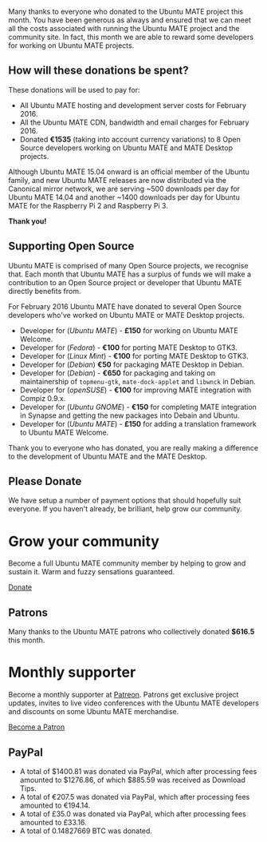<!--
.. title: Ubuntu MATE February 2016 supporters
.. slug: ubuntu-mate-february-2016-supporters
.. date: 2016-02-29 23:00:59 UTC
.. tags: Ubuntu,MATE,community,donate
.. link:
.. description: Community members who supported Ubuntu MATE this month.
.. type: text
.. author: Martin Wimpress
-->

Many thanks to everyone who donated to the Ubuntu MATE project this
month. You have been generous as always and ensured that we can meet
all the costs associated with running the Ubuntu MATE project and the
community site. In fact, this month we are able to reward some
developers for working on Ubuntu MATE projects.

## How will these donations be spent?

These donations will be used to pay for:

  * All Ubuntu MATE hosting and development server costs for February 2016.
  * All the Ubuntu MATE CDN, bandwidth and email charges for February 2016.
  * Donated **&euro;1535** (taking into account currency variations) to 8 Open Source developers working on Ubuntu MATE and MATE Desktop projects.

Although Ubuntu MATE 15.04 onward is an official member of the Ubuntu family,
and new Ubuntu MATE releases are now distributed via the Canonical mirror
network, we are serving ~500 downloads per day for Ubuntu MATE 14.04 and
another ~1400 downloads per day for Ubuntu MATE for the Raspberry Pi 2
and Raspberry Pi 3.

**Thank you!**

## Supporting Open Source

Ubuntu MATE is comprised of many Open Source projects, we recognise
that. Each month that Ubuntu MATE has a surplus of funds we will make a
contribution to an Open Source project or developer that Ubuntu MATE
directly benefits from.

For February 2016 Ubuntu MATE have donated to several Open Source
developers who've worked on Ubuntu MATE or MATE Desktop projects.

  * Developer for (*Ubuntu MATE*) - **&pound;150** for working on Ubuntu MATE Welcome.
  * Developer for (*Fedora*) - **&euro;100** for porting MATE Desktop to GTK3.
  * Developer for (*Linux Mint*) - **&euro;100** for porting MATE Desktop to GTK3.
  * Developer for (*Debian*) **&euro;50** for packaging MATE Desktop in Debian.
  * Developer for (*Debian*) - **€650** for packaging and taking on maintainership of `topmenu-gtk`, `mate-dock-applet` and `libwnck` in Debian.
  * Developer for (*openSUSE*) - **&euro;100** for improving MATE integration with Compiz 0.9.x.
  * Developer for (*Ubuntu GNOME*) - **&euro;150** for completing MATE integration in Synapse and getting the new packages into Debain and Ubuntu.
  * Developer for (*Ubuntu MATE*) - **&pound;150** for adding a translation framework to Ubuntu MATE Welcome.

Thank you to everyone who has donated, you are really making a
difference to the development of Ubuntu MATE and the MATE Desktop.

## Please Donate

We have setup a number of payment options that should hopefully suit everyone.
If you haven't already, be brilliant, help grow our community.

<div class="bs-component">
    <div class="jumbotron">
        <h1>Grow your community</h1>
        <p>Become a full Ubuntu MATE community member by helping to grow and
        sustain it. Warm and fuzzy sensations guaranteed.</p>
        <a href="/donate/" class="btn btn-primary btn-lg">Donate</a>
        </p>
    </div>
</div>

## Patrons

Many thanks to the Ubuntu MATE patrons who collectively donated **$616.5** this month.

<div class="bs-component">
    <div class="jumbotron">
        <h1>Monthly supporter</h1>
        <p>Become a monthly supporter at <a href="http://www.patreon.com/ubuntu_mate">Patreon</a>.
        Patrons get exclusive project updates, invites to live video conferences with the Ubuntu
        MATE developers and discounts on some Ubuntu MATE merchandise.</p>
        <a href="http://www.patreon.com/ubuntu_mate" class="btn btn-primary btn-lg">Become a Patron</a>
        </p>
    </div>
</div>

## PayPal

  * A total of $1400.81 was donated via PayPal, which after processing fees amounted to $1276.86, of which $885.59 was received as Download Tips.
  * A total of &euro;207.5 was donated via PayPal, which after processing fees amounted to &euro;194.14.
  * A total of &pound;35.0 was donated via PayPal, which after processing fees amounted to &pound;33.16.
  * A total of 0.14827669 BTC was donated.